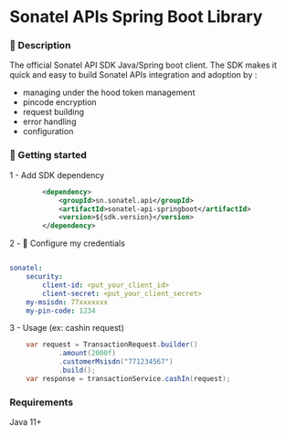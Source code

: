 # Sonatel APIs Spring Boot Library

### 📃 Description

The official Sonatel API SDK Java/Spring boot client.
The SDK makes it quick and easy to build Sonatel APIs integration and adoption by :
- managing under the hood token management
- pincode encryption
- request building
- error handling
- configuration

### 🚀 Getting started

1 - Add SDK dependency

```xml
        <dependency>
            <groupId>sn.sonatel.api</groupId>
            <artifactId>sonatel-api-springboot</artifactId>
            <version>${sdk.version}</version>
        </dependency>
```

2 - 🔑 Configure my credentials

```yaml

sonatel:
    security:
        client-id: <put_your_client_id>
        client-secret: <put_your_client_secret>
    my-msisdn: 77xxxxxxx
    my-pin-code: 1234

```

3 - Usage (ex: cashin request)

```java
    var request = TransactionRequest.builder()
            .amount(2000f)
            .customerMsisdn("771234567")
            .build();
    var response = transactionService.cashIn(request);
```

### Requirements

Java 11+
